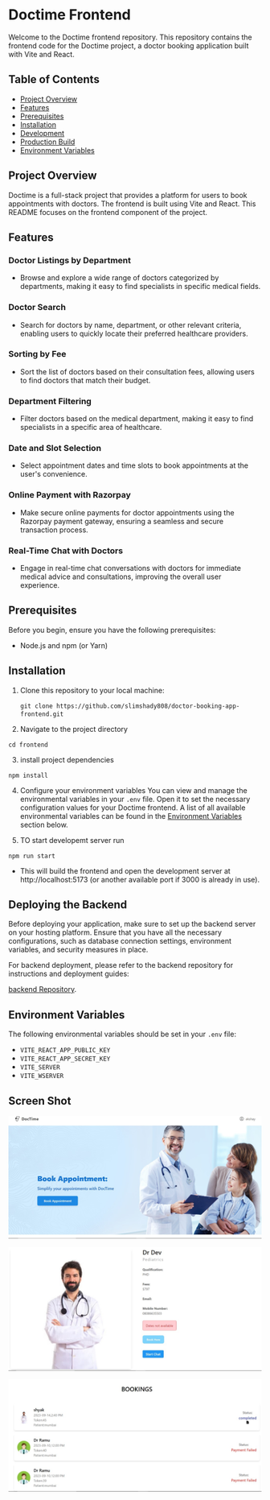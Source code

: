 # Doctime Frontend

Welcome to the Doctime frontend repository. This repository contains the frontend code for the Doctime project, a doctor booking application built with Vite and React.

## Table of Contents
- [Project Overview](#project-overview)
- [Features](#features)
- [Prerequisites](#prerequisites)
- [Installation](#installation)
- [Development](#development)
- [Production Build](#production-build)
- [Environment Variables](#environmental-variable)


## Project Overview
Doctime is a full-stack project that provides a platform for users to book appointments with doctors. The frontend is built using Vite and React. This README focuses on the frontend component of the project.

## Features

### Doctor Listings by Department
- Browse and explore a wide range of doctors categorized by departments, making it easy to find specialists in specific medical fields.

### Doctor Search
- Search for doctors by name, department, or other relevant criteria, enabling users to quickly locate their preferred healthcare providers.

### Sorting by Fee
- Sort the list of doctors based on their consultation fees, allowing users to find doctors that match their budget.

### Department Filtering
- Filter doctors based on the medical department, making it easy to find specialists in a specific area of healthcare.

### Date and Slot Selection
- Select appointment dates and time slots to book appointments at the user's convenience.

### Online Payment with Razorpay
- Make secure online payments for doctor appointments using the Razorpay payment gateway, ensuring a seamless and secure transaction process.

### Real-Time Chat with Doctors
- Engage in real-time chat conversations with doctors for immediate medical advice and consultations, improving the overall user experience.




## Prerequisites
Before you begin, ensure you have the following prerequisites:

- Node.js and npm (or Yarn)


## Installation
1. Clone this repository to your local machine:

   ```shell
   git clone https://github.com/slimshady808/doctor-booking-app-frontend.git
   ```

2. Navigate to the project directory
```
cd frontend
``` 

3. install project dependencies

```
npm install
```

4. Configure your environment variables
You can view and manage the environmental variables in your `.env` file. Open it to set the necessary configuration values for your Doctime frontend. A list of all available environmental variables can be found in the [Environment Variables](#environment-variables) section below.

5. TO start developemt server run

```
npm run start
```
-  This will build the frontend and open the development server at http://localhost:5173 (or another available port if 3000 is already in use).


## Deploying the Backend

Before deploying your application, make sure to set up the backend server on your hosting platform. Ensure that you have all the necessary configurations, such as database connection settings, environment variables, and security measures in place.

For backend deployment, please refer to the backend repository for instructions and deployment guides:

[backend Repository](https://github.com/slimshady808/DjangoDoctorBookingApp.git).


## Environment Variables

The following environmental variables should be set in your `.env` file:


- `VITE_REACT_APP_PUBLIC_KEY`
- `VITE_REACT_APP_SECRET_KEY`
- `VITE_SERVER`
- `VITE_WSERVER`

## Screen Shot

![Homepage](screenshots/home.jpg)

![Homepage](screenshots/doc.jpg)

![Homepage](screenshots/booking.jpg)
